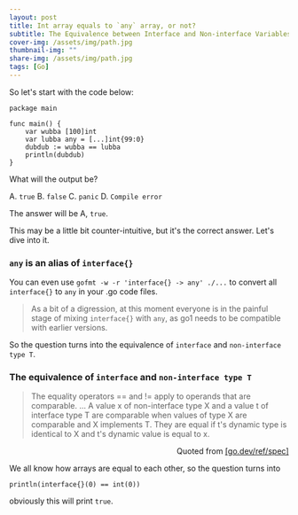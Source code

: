 ```yaml
---
layout: post
title: Int array equals to `any` array, or not?
subtitle: The Equivalence between Interface and Non-interface Variables
cover-img: /assets/img/path.jpg
thumbnail-img: ""
share-img: /assets/img/path.jpg
tags: [Go]
---
```


So let's start with the code below:

```golang
package main

func main() {
    var wubba [100]int
    var lubba any = [...]int{99:0}
    dubdub := wubba == lubba
    println(dubdub)
}
```

What will the output be?

A. `true` B. `false` C. `panic` D. `Compile error`

The answer will be A, `true`.

This may be a little bit counter-intuitive, but it's the correct answer. Let's dive into it.

### `any` is an alias of `interface{}`

You can even use `gofmt -w -r 'interface{} -> any' ./...` to convert all `interface{}` to `any` in your .go code files.

> As a bit of a digression, at this moment everyone is in the painful stage of mixing `interface{}` with `any`, as go1 needs to be compatible with earlier versions.

So the question turns into the equivalence of `interface` and `non-interface type T`.

### The equivalence of `interface` and `non-interface type T`

> The equality operators == and != apply to operands that are comparable. 
> ...
> A value x of non-interface type X and a value t of interface type T are comparable when values of type X are comparable and X implements T. They are equal if t's dynamic type is identical to X and t's dynamic value is equal to x.

<!-- markdownlint-disable MD004 MD033 -->

<p align="right">Quoted from <a href="https://go.dev/ref/spec#Operators">[go.dev/ref/spec]</a></p>

We all know how arrays are equal to each other, so the question turns into

```golang
println(interface{}(0) == int(0))
```

obviously this will print `true`.
